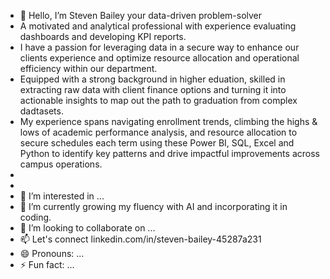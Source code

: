 - 👋 Hello, I’m Steven Bailey your data-driven problem-solver
- A motivated and analytical professional with experience evaluating dashboards and developing KPI reports.
- I have a passion for leveraging data in a secure way to enhance our clients experience and optimize resource allocation and operational efficiency within our department. 
- Equipped with a strong background in higher eduation, skilled in extracting raw data with client finance options and turning it into actionable insights to map out the path to graduation from complex dadtasets.
- My experience spans navigating enrollment trends, climbing the highs & lows of academic performance analysis, and resource allocation to secure schedules each term using these Power BI, SQL, Excel and Python to identify key patterns and drive impactful improvements across campus operations.
- 
-  
- 👀 I’m interested in ...
- 🌱 I’m currently growing my fluency with AI and incorporating it in coding.
- 💞️ I’m looking to collaborate on ...
- 📫 Let's connect linkedin.com/in/steven-bailey-45287a231 
- 😄 Pronouns: ...
- ⚡ Fun fact: ...

<!---
Steven-Bailey-Data-Analyst/Steven-Bailey-Data-Analyst is a ✨ special ✨ repository because its `README.md` (this file) appears on your GitHub profile.
You can click the Preview link to take a look at your changes.
--->
